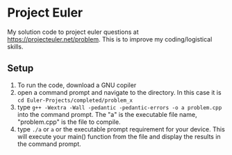 # Project Euler
My solution code to project euler questions at https://projecteuler.net/problem. This is to improve my coding/logistical skills.

## Setup
1. To run the code, download a GNU copiler
2. open a command prompt and navigate to the directory. In this case it is ```cd Euler-Projects/completed/problem_x```
3. type ```g++ -Wextra -Wall -pedantic -pedantic-errors -o a problem.cpp``` into the command prompt. The "a" is the executable file name, "problem.cpp" is the file to compile.
4. type ```./a``` or ```a``` or the executable prompt requirement for your device. This will execute your main() function from the file and display the results in the command prompt.